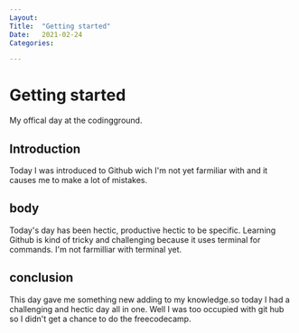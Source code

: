 ```yaml
---
Layout:
Title:	"Getting started"
Date:	2021-02-24
Categories:

---
```

# Getting started 

 My offical day at the codingground.

## Introduction

Today I was introduced to Github wich I'm not yet farmiliar with and it causes me to make a lot of mistakes.

## body 

Today's day has been hectic, productive hectic to be specific. Learning Github is kind of tricky and challenging because it uses terminal for commands. I'm not farmilliar with terminal yet.


## conclusion

This day gave me something new adding to my knowledge.so today I had a challenging and hectic day all in one. Well I was too occupied with git hub so I didn't get a chance to do the freecodecamp.   